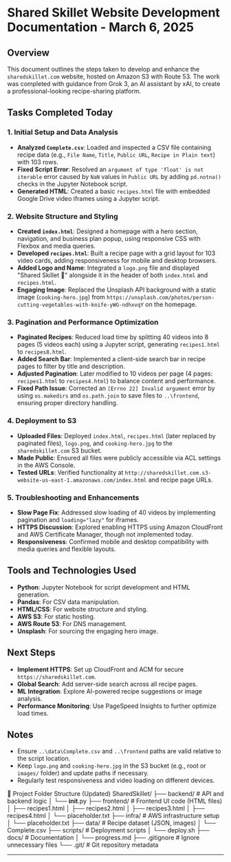 # Shared Skillet Website Development Documentation - March 6, 2025

## Overview
This document outlines the steps taken to develop and enhance the `sharedskillet.com` website, hosted on Amazon S3 with Route 53. The work was completed with guidance from Grok 3, an AI assistant by xAI, to create a professional-looking recipe-sharing platform.

## Tasks Completed Today

### 1. Initial Setup and Data Analysis
- **Analyzed `Complete.csv`**: Loaded and inspected a CSV file containing recipe data (e.g., `File Name`, `Title`, `Public URL`, `Recipe in Plain text`) with 103 rows.
- **Fixed Script Error**: Resolved an `argument of type 'float' is not iterable` error caused by `NaN` values in `Public URL` by adding `pd.notna()` checks in the Jupyter Notebook script.
- **Generated HTML**: Created a basic `recipes.html` file with embedded Google Drive video iframes using a Jupyter script.

### 2. Website Structure and Styling
- **Created `index.html`**: Designed a homepage with a hero section, navigation, and business plan popup, using responsive CSS with Flexbox and media queries.
- **Developed `recipes.html`**: Built a recipe page with a grid layout for 103 video cards, adding responsiveness for mobile and desktop browsers.
- **Added Logo and Name**: Integrated a `logo.png` file and displayed "Shared Skillet 🍳" alongside it in the header of both `index.html` and `recipes.html`.
- **Engaging Image**: Replaced the Unsplash API background with a static image (`cooking-hero.jpg`) from `https://unsplash.com/photos/person-cutting-vegetables-with-knife-yWG-ndhxvqY` on the homepage.

### 3. Pagination and Performance Optimization
- **Paginated Recipes**: Reduced load time by splitting 40 videos into 8 pages (5 videos each) using a Jupyter script, generating `recipes1.html` to `recipes8.html`.
- **Added Search Bar**: Implemented a client-side search bar in recipe pages to filter by title and description.
- **Adjusted Pagination**: Later modified to 10 videos per page (4 pages: `recipes1.html` to `recipes4.html`) to balance content and performance.
- **Fixed Path Issue**: Corrected an `[Errno 22] Invalid argument` error by using `os.makedirs` and `os.path.join` to save files to `..\frontend`, ensuring proper directory handling.

### 4. Deployment to S3
- **Uploaded Files**: Deployed `index.html`, `recipes.html` (later replaced by paginated files), `logo.png`, and `cooking-hero.jpg` to the `sharedskillet.com` S3 bucket.
- **Made Public**: Ensured all files were publicly accessible via ACL settings in the AWS Console.
- **Tested URLs**: Verified functionality at `http://sharedskillet.com.s3-website-us-east-1.amazonaws.com/index.html` and recipe page URLs.

### 5. Troubleshooting and Enhancements
- **Slow Page Fix**: Addressed slow loading of 40 videos by implementing pagination and `loading="lazy"` for iframes.
- **HTTPS Discussion**: Explored enabling HTTPS using Amazon CloudFront and AWS Certificate Manager, though not implemented today.
- **Responsiveness**: Confirmed mobile and desktop compatibility with media queries and flexible layouts.

## Tools and Technologies Used
- **Python**: Jupyter Notebook for script development and HTML generation.
- **Pandas**: For CSV data manipulation.
- **HTML/CSS**: For website structure and styling.
- **AWS S3**: For static hosting.
- **AWS Route 53**: For DNS management.
- **Unsplash**: For sourcing the engaging hero image.

## Next Steps
- **Implement HTTPS**: Set up CloudFront and ACM for secure `https://sharedskillet.com`.
- **Global Search**: Add server-side search across all recipe pages.
- **ML Integration**: Explore AI-powered recipe suggestions or image analysis.
- **Performance Monitoring**: Use PageSpeed Insights to further optimize load times.

## Notes
- Ensure `..\data\Complete.csv` and `..\frontend` paths are valid relative to the script location.
- Keep `logo.png` and `cooking-hero.jpg` in the S3 bucket (e.g., root or `images/` folder) and update paths if necessary.
- Regularly test responsiveness and video loading on different devices.

📂 Project Folder Structure (Updated)
SharedSkillet/
├── backend/         # API and backend logic
│   └── __init__.py
├── frontend/        # Frontend UI code (HTML files)
│   ├── recipes1.html
│   ├── recipes2.html
│   ├── recipes3.html
│   ├── recipes4.html
│   └── placeholder.txt
├── infra/           # AWS infrastructure setup
│   └── placeholder.txt
├── data/            # Recipe dataset (JSON, images)
│   └── Complete.csv
├── scripts/         # Deployment scripts
│   └── deploy.sh
├── docs/            # Documentation
│   └── progress.md
├── .gitignore       # Ignore unnecessary files
└── .git/            # Git repository metadata

---
